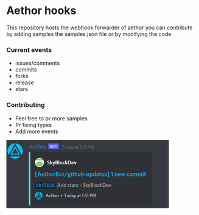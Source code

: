 # Aethor hooks

This repository hosts the webhook forwarder of aethor you can contribute by adding samples the samples.json file or by modifying the code

### Current events

- issues/comments
- commits
- forks
- release
- stars

### Contributing

- Feel free to pr more samples
- Pr fixing types
- Add more events

![preview](assets/commit.png)
